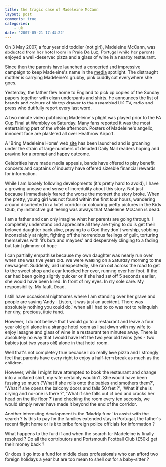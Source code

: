```yaml
---
title: the tragic case of Madeleine McCann
layout: post
comments: true
categories:
    - uk
date: '2007-05-21 17:48:22'
---
```

On 3 May 2007, a four year old toddler (not girl), Madeleine McCann, was
[abducted](http://news.bbc.co.uk/1/hi/uk/6677803.stm) from her hotel
room in Praia Da Luz, Portugal while her parents enjoyed a well-deserved
pizza and a glass of wine in a nearby restaurant.

Since then the parents have launched a concerted and impressive campaign
to keep Madeleine's name in the
[media](http://news.bbc.co.uk/1/hi/magazine/6668801.stm) spotlight. The
distraught mother is carrying Madeleine's grubby, pink cuddly cat
everywhere she goes.

Yesterday, the father flew home to England to pick up copies of the
Sunday papers together with clean underpants and shirts. He announces
the list of brands and colours of his top drawer to the assembled UK TV,
radio and press who dutifully report every last word.

A two minute video publicising Madeleine's plight was played prior to
the FA Cup Final at Wembley on Saturday. Many fans reported it was the
most entertaining part of the whole afternoon. Posters of Madeleine's
angelic, innocent face are plastered all over Heathrow Airport.

A 'Bring Madeleine Home' web [site](http://www.findmadeleine.com/) has
been launched and is groaning under the strain of large numbers of
deluded Daily Mail readers hoping and praying for a prompt and happy
outcome.

Celebrities have made media appeals, bands have offered to play benefit
concerts and captains of industry have offered sizeable financial
rewards for information.

While I am loosely following developments (it's pretty hard to avoid), I
have a growing unease and sense of incredulity about this story. Not
just because I immediately feared the worse the moment the story broke.
When the pretty, young girl was not found within the first four hours,
wandering around disoriented in a hotel corridor or colouring pretty
pictures in the Kids Club, my instinctive gut feeling was always that
Madeleine McCann is dead.

I am a father and can only imagine what her parents are going through. I
completely understand and appreciate all they are trying to do is get
their beloved daughter back alive, praying to a God they don't worship,
sobbing inconsolably at night, fighting off the horrendous feelings of
guilt, torturing themselves with 'ifs buts and maybes' and desperately
clinging to a fading but faint glimmer of hope

I can partially empathise because my own daughter was nearly run over
when she was five years old. We were walking on a Saturday morning to
the newsagent. Suddenly, and unexpectedly, she ran out across the road
to get to the sweet shop and a car knocked her over, running over her
foot. If the car had been going slightly quicker or if she had set off 5
seconds earlier, she would have been killed. In front of my eyes. In my
sole care. My responsibility. My fault. Dead.

I still have occasional nightmares where I am standing over her grave
and people are saying 'Andy - Listen, it was just an accident. There was
absolutely nothing you could do.' when all I had to do was not to
relinquish her tiny, precious, little hand.

However, I do not believe that I would go to a restaurant and leave a
four year old girl alone in a strange hotel room as I sat down with my
wife to enjoy lasagne and glass of wine in a restaurant ten minutes
away. There is absolutely no way that I would have left the two year old
twins (yes - two babies just two years old) alone in that hotel room.

Well that's not completely true because I do really love pizza and I
strongly feel that parents have every right to enjoy a half-term break
as much as the children.

However, while I might have attempted to book the restaurant and change
into a collared shirt, my wife certainly wouldn't. She would have been
fussing so much ('What if she rolls onto the babies and smothers them?',
'What if she opens the balcony doors and falls 50 feet ?', 'What if she
is crying and no-one is there ?', 'What if she falls out of bed and
cracks her head on the tile floor ?') and checking the room every ten
seconds, we would simply never have made it beyond the end of the
corridor.

Another interesting development is the 'Maddy fund' to assist with the
search ? Is this to pay for the families extended stay in Portugal, the
father's recent flight home or is it to bribe foreign police officials
for information ?

What happens to the fund if and when the search for Madeleine is finally
resolved ? Do all the contributors and Portsmouth Football Club (£50k)
get their money back ?

Or does it go into a fund for middle class professionals who can afford
two foreign holidays a year but are too mean to shell out for a
baby-sitter ?
